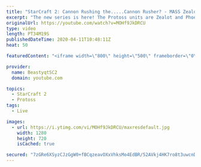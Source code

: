 ```yaml
---
title: "StarCraft 2: Cannon Rushing the.....Cannon Rusher? - MASS Zealot & Phoenix!"
excerpt: "The new series is here! The Protoss units are Zealot and Phoenix - take us to Grandmaster baby!  #ZealotPheonix #Beastyqt #StarCraft2 #SC2  Feel free to let me know if you have any suggestions for future videos. I hope you guys enjoy this one!  Check out my stream on Twitch if you enjoy my YouTube content."
originalUrl: https://youtube.com/watch?v=MOHf9JkDRCU
type: video
length: PT34M19S
publishedDateTime: 2020-04-11T10:48:11Z
heat: 50

featuredContent: "<iframe width=\"800\" height=\"500\" frameborder=\"0\" src=\"https://www.youtube.com/embed/MOHf9JkDRCU\" allow=\"accelerometer; autoplay; encrypted-media; gyroscope; picture-in-picture\" allowfullscreen></iframe>"

provider:
  name: BeastyqtSC2
  domain: youtube.com

topics:
  - StarCraft 2
  - Protoss
tags:
  - Live

images:
  - url: https://i.ytimg.com/vi/MOHf9JkDRCU/maxresdefault.jpg
    width: 1280
    height: 720
    isCached: true

secured: "7zGRe6XSyzCJzGgW0+fBCqzeavOXxVhksMo4EdBR/52AVkj4HK7ro8t3uwcnDe/L58UJoF9udov+tmk5ClfN3mLdno8dzhfi+1c2N6J/WDuOoICf5VEs1iFUXrStyHAUb51RyJQhMoQpcrHx1ZBIUJkaMFvfcKaZ1rH4PHRKmLRaVr8aFeopWP8N3oapyo4vUE9jhcHwfb9y2YqNWcJKk0j8d2uJHW/J7y5MVjNz55+jbdEdX10WD3Hp/roSXPa/S8UvHbKd9CZc0MPT/ipAsmMbSwQL+kQYZmuLkUS8g31Wr4oC5daJmDkRcfLeJud5WDudJcgDSsOYq/9p9eRxkf5eBH85UgBZNpqVmrL6/ES9FIVvbHB2VcvIv6I8x6vWflu6X/Xk2yRrIrdThHvyrufqb6WuxQMsJg/X6zccwOU=;YDAW1axdsSnFjGaWKHm1iQ=="
---
```


